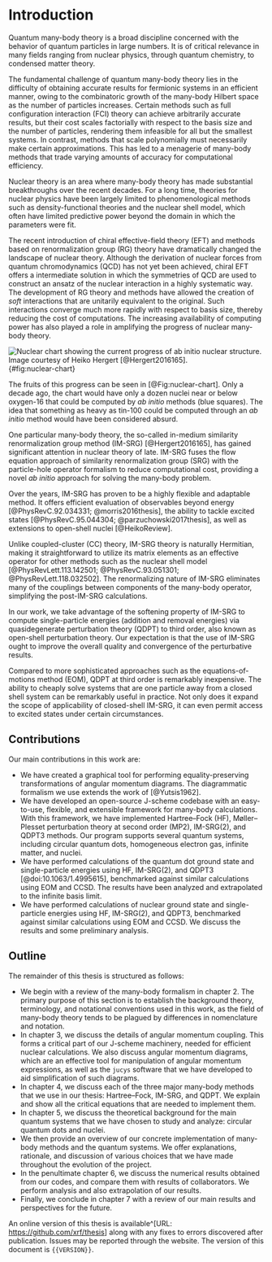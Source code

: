 # Introduction

Quantum many-body theory is a broad discipline concerned with the behavior of quantum particles in large numbers.  It is of critical relevance in many fields ranging from nuclear physics, through quantum chemistry, to condensed matter theory.

The fundamental challenge of quantum many-body theory lies in the difficulty of obtaining accurate results for fermionic systems in an efficient manner, owing to the combinatoric growth of the many-body Hilbert space as the number of particles increases.  Certain methods such as full configuration interaction (FCI) theory can achieve arbitrarily accurate results, but their cost scales factorially with respect to the basis size and the number of particles, rendering them infeasible for all but the smallest systems.  In contrast, methods that scale polynomially must necessarily make certain approximations.  This has led to a menagerie of many-body methods that trade varying amounts of accuracy for computational efficiency.

Nuclear theory is an area where many-body theory has made substantial breakthroughs over the recent decades.  For a long time, theories for nuclear physics have been largely limited to phenomenological methods such as density-functional theories and the nuclear shell model, which often have limited predictive power beyond the domain in which the parameters were fit.

The recent introduction of chiral effective-field theory (EFT) and methods based on renormalization group (RG) theory have dramatically changed the landscape of nuclear theory.  Although the derivation of nuclear forces from quantum chromodynamics (QCD) has not yet been achieved, chiral EFT offers a intermediate solution in which the symmetries of QCD are used to construct an ansatz of the nuclear interaction in a highly systematic way.  The development of RG theory and methods have allowed the creation of *soft* interactions that are unitarily equivalent to the original.  Such interactions converge much more rapidly with respect to basis size, thereby reducing the cost of computations.  The increasing availability of computing power has also played a role in amplifying the progress of nuclear many-body theory.

![Nuclear chart showing the current progress of *ab initio* nuclear structure.  Image courtesy of Heiko Hergert [@Hergert2016165].](fig-nuclear-chart){#fig:nuclear-chart}

The fruits of this progress can be seen in [@Fig:nuclear-chart].  Only a decade ago, the chart would have only a dozen nuclei near or below oxygen-16 that could be computed by *ab initio* methods (blue squares).  The idea that something as heavy as tin-100 could be computed through an *ab initio* method would have been considered absurd.

One particular many-body theory, the so-called in-medium similarity renormalization group method (IM-SRG) [@Hergert2016165], has gained significant attention in nuclear theory of late.  IM-SRG fuses the flow equation approach of similarity renormalization group (SRG) with the particle-hole operator formalism to reduce computational cost, providing a novel *ab initio* approach for solving the many-body problem.

Over the years, IM-SRG has proven to be a highly flexible and adaptable method.  It offers efficient evaluation of observables beyond energy [@PhysRevC.92.034331; @morris2016thesis], the ability to tackle excited states [@PhysRevC.95.044304; @parzuchowski2017thesis], as well as extensions to open-shell nuclei [@HeikoReview].

Unlike coupled-cluster (CC) theory, IM-SRG theory is naturally Hermitian, making it straightforward to utilize its matrix elements as an effective operator for other methods such as the nuclear shell model [@PhysRevLett.113.142501; @PhysRevC.93.051301; @PhysRevLett.118.032502].  The renormalizing nature of IM-SRG eliminates many of the couplings between components of the many-body operator, simplifying the post-IM-SRG calculations.

In our work, we take advantage of the softening property of IM-SRG to compute single-particle energies (addition and removal energies) via quasidegenerate perturbation theory (QDPT) to third order, also known as open-shell perturbation theory.  Our expectation is that the use of IM-SRG ought to improve the overall quality and convergence of the perturbative results.

Compared to more sophisticated approaches such as the equations-of-motions method (EOM), QDPT at third order is remarkably inexpensive.  The ability to cheaply solve systems that are one particle away from a closed shell system can be remarkably useful in practice.  Not only does it expand the scope of applicability of closed-shell IM-SRG, it can even permit access to excited states under certain circumstances.

## Contributions

Our main contributions in this work are:

  - We have created a graphical tool for performing equality-preserving transformations of angular momentum diagrams.  The diagrammatic formalism we use extends the work of [@Yutsis1962].
  - We have developed an open-source J-scheme codebase with an easy-to-use, flexible, and extensible framework for many-body calculations.  With this framework, we have implemented Hartree–Fock (HF), Møller–Plesset perturbation theory at second order (MP2), IM-SRG(2), and QDPT3 methods.  Our program supports several quantum systems, including circular quantum dots, homogeneous electron gas, infinite matter, and nuclei.
  - We have performed calculations of the quantum dot ground state and single-particle energies using HF, IM-SRG(2), and QDPT3 [@doi:10.1063/1.4995615], benchmarked against similar calculations using EOM and CCSD.  The results have been analyzed and extrapolated to the infinite basis limit.
  - We have performed calculations of nuclear ground state and single-particle energies using HF, IM-SRG(2), and QDPT3, benchmarked against similar calculations using EOM and CCSD.  We discuss the results and some preliminary analysis.

## Outline

The remainder of this thesis is structured as follows:

  - We begin with a review of the many-body formalism in chapter 2.  The primary purpose of this section is to establish the background theory, terminology, and notational conventions used in this work, as the field of many-body theory tends to be plagued by differences in nomenclature and notation.
  - In chapter 3, we discuss the details of angular momentum coupling.  This forms a critical part of our J-scheme machinery, needed for efficient nuclear calculations.  We also discuss angular momentum diagrams, which are an effective tool for manipulation of angular momentum expressions, as well as the `jucys` software that we have developed to aid simplification of such diagrams.
  - In chapter 4, we discuss each of the three major many-body methods that we use in our thesis: Hartree–Fock, IM-SRG, and QDPT.  We explain and show all the critical equations that are needed to implement them.
  - In chapter 5, we discuss the theoretical background for the main quantum systems that we have chosen to study and analyze: circular quantum dots and nuclei.
  - We then provide an overview of our concrete implementation of many-body methods and the quantum systems.  We offer explanations, rationale, and discussion of various choices that we have made throughout the evolution of the project.
  - In the penultimate chapter 6, we discuss the numerical results obtained from our codes, and compare them with results of collaborators.  We perform analysis and also extrapolation of our results.
  - Finally, we conclude in chapter 7 with a review of our main results and perspectives for the future.

An online version of this thesis is available^[URL: <https://github.com/xrf/thesis>] along with any fixes to errors discovered after publication.  Issues may be reported through the website.  The version of this document is `{{VERSION}}`.
